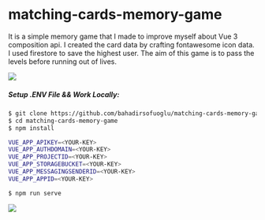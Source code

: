 # matching-cards-memory-game
It is a simple memory game that I made to improve myself about Vue 3 composition api. I created the card data by crafting fontawesome icon data. I used firestore to save the highest user. The aim of this game is to pass the levels before running out of lives.

![](https://firebasestorage.googleapis.com/v0/b/matching-cards-memory-game.appspot.com/o/Screen%20Shot%202021-06-30%20at%2001.13.27.png?alt=media&token=fcd18c2e-3364-41b9-9c75-876d3e04f884)

##### Setup .ENV File && Work Locally:
```sh
$ git clone https://github.com/bahadirsofuoglu/matching-cards-memory-game.git
$ cd matching-cards-memory-game
$ npm install
```
```sh
VUE_APP_APIKEY=<YOUR-KEY>
VUE_APP_AUTHDOMAIN=<YOUR-KEY>
VUE_APP_PROJECTID=<YOUR-KEY>
VUE_APP_STORAGEBUCKET=<YOUR-KEY>
VUE_APP_MESSAGINGSENDERID=<YOUR-KEY>
VUE_APP_APPID=<YOUR-KEY>
```
```sh
$ npm run serve
```

![](https://media.giphy.com/media/NusOH30J7QiJy/giphy.gif)
